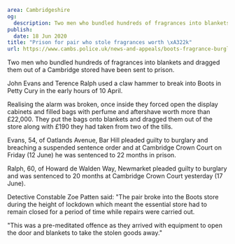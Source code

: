 ```yaml
area: Cambridgeshire
og:
  description: Two men who bundled hundreds of fragrances into blankets and dragged them out of a Cambridge stored have been sent to prison.
publish:
  date: 18 Jun 2020
title: "Prison for pair who stole fragrances worth \xA322k"
url: https://www.cambs.police.uk/news-and-appeals/boots-fragrance-burglary
```

Two men who bundled hundreds of fragrances into blankets and dragged them out of a Cambridge stored have been sent to prison.

John Evans and Terence Ralph used a claw hammer to break into Boots in Petty Cury in the early hours of 10 April.

Realising the alarm was broken, once inside they forced open the display cabinets and filled bags with perfume and aftershave worth more than £22,000. They put the bags onto blankets and dragged them out of the store along with £190 they had taken from two of the tills.

Evans, 54, of Oatlands Avenue, Bar Hill pleaded guilty to burglary and breaching a suspended sentence order and at Cambridge Crown Court on Friday (12 June) he was sentenced to 22 months in prison.

Ralph, 60, of Howard de Walden Way, Newmarket pleaded guilty to burglary and was sentenced to 20 months at Cambridge Crown Court yesterday (17 June).

Detective Constable Zoe Patten said: "The pair broke into the Boots store during the height of lockdown which meant the essential store had to remain closed for a period of time while repairs were carried out.

"This was a pre-meditated offence as they arrived with equipment to open the door and blankets to take the stolen goods away."
